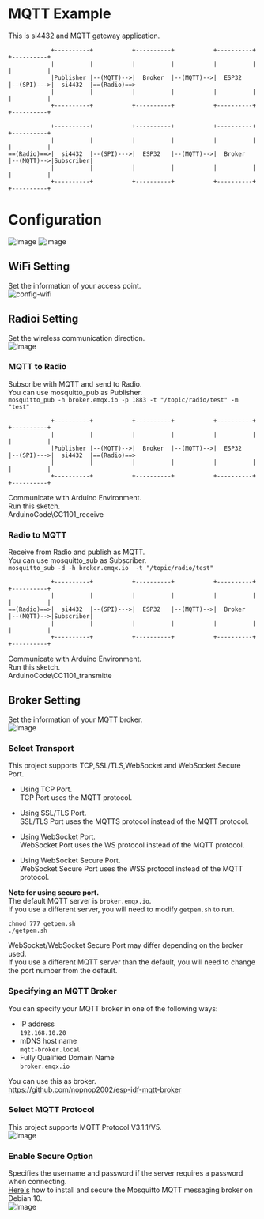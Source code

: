 # MQTT Example   
This is si4432 and MQTT gateway application.   
```
            +----------+           +----------+           +----------+           +----------+
            |          |           |          |           |          |           |          |
            |Publisher |--(MQTT)-->|  Broker  |--(MQTT)-->|  ESP32   |--(SPI)--->|  si4432  |==(Radio)==>
            |          |           |          |           |          |           |          |
            +----------+           +----------+           +----------+           +----------+

            +----------+           +----------+           +----------+           +----------+
            |          |           |          |           |          |           |          |
==(Radio)==>|  si4432  |--(SPI)--->|  ESP32   |--(MQTT)-->|  Broker  |--(MQTT)-->|Subscriber|
            |          |           |          |           |          |           |          |
            +----------+           +----------+           +----------+           +----------+
```



# Configuration
![Image](https://github.com/user-attachments/assets/71f0c65d-28b7-4604-a076-4e6017cb3630)
![Image](https://github.com/user-attachments/assets/02bd17e1-2532-46d3-b95a-acec5eb874b3)

## WiFi Setting
Set the information of your access point.   
![config-wifi](https://github.com/nopnop2002/esp-idf-cc1101/assets/6020549/b5fd7791-b350-4831-bb03-b87d473f7bcf)

## Radioi Setting
Set the wireless communication direction.   
![Image](https://github.com/user-attachments/assets/5a0719b7-bc83-424d-94f9-df65dd1ff409)

### MQTT to Radio   
Subscribe with MQTT and send to Radio.   
You can use mosquitto_pub as Publisher.   
```mosquitto_pub -h broker.emqx.io -p 1883 -t "/topic/radio/test" -m "test"```

```
            +----------+           +----------+           +----------+           +----------+
            |          |           |          |           |          |           |          |
            |Publisher |--(MQTT)-->|  Broker  |--(MQTT)-->|  ESP32   |--(SPI)--->|  si4432  |==(Radio)==>
            |          |           |          |           |          |           |          |
            +----------+           +----------+           +----------+           +----------+
```


Communicate with Arduino Environment.   
Run this sketch.   
ArduinoCode\CC1101_receive   


### Radio to MQTT   
Receive from Radio and publish as MQTT.   
You can use mosquitto_sub as Subscriber.   
```mosquitto_sub -d -h broker.emqx.io  -t "/topic/radio/test"```

```
            +----------+           +----------+           +----------+           +----------+
            |          |           |          |           |          |           |          |
==(Radio)==>|  si4432  |--(SPI)--->|  ESP32   |--(MQTT)-->|  Broker  |--(MQTT)-->|Subscriber|
            |          |           |          |           |          |           |          |
            +----------+           +----------+           +----------+           +----------+
```


Communicate with Arduino Environment.   
Run this sketch.   
ArduinoCode\CC1101_transmitte   

## Broker Setting
Set the information of your MQTT broker.   
![Image](https://github.com/user-attachments/assets/7096e297-1d2c-4469-a08f-41254490de6c)

### Select Transport   
This project supports TCP,SSL/TLS,WebSocket and WebSocket Secure Port.   

- Using TCP Port.   
	TCP Port uses the MQTT protocol.   

- Using SSL/TLS Port.   
	SSL/TLS Port uses the MQTTS protocol instead of the MQTT protocol.   

- Using WebSocket Port.   
	WebSocket Port uses the WS protocol instead of the MQTT protocol.   

- Using WebSocket Secure Port.   
	WebSocket Secure Port uses the WSS protocol instead of the MQTT protocol.   

__Note for using secure port.__   
The default MQTT server is ```broker.emqx.io```.   
If you use a different server, you will need to modify ```getpem.sh``` to run.   
```
chmod 777 getpem.sh
./getpem.sh
```

WebSocket/WebSocket Secure Port may differ depending on the broker used.   
If you use a different MQTT server than the default, you will need to change the port number from the default.   

### Specifying an MQTT Broker   
You can specify your MQTT broker in one of the following ways:   
- IP address   
 ```192.168.10.20```   
- mDNS host name   
 ```mqtt-broker.local```   
- Fully Qualified Domain Name   
 ```broker.emqx.io```

You can use this as broker.   
https://github.com/nopnop2002/esp-idf-mqtt-broker

### Select MQTT Protocol   
This project supports MQTT Protocol V3.1.1/V5.   
![Image](https://github.com/user-attachments/assets/2de382f7-969b-45e4-8d45-db90f091622f)

### Enable Secure Option   
Specifies the username and password if the server requires a password when connecting.   
[Here's](https://www.digitalocean.com/community/tutorials/how-to-install-and-secure-the-mosquitto-mqtt-messaging-broker-on-debian-10) how to install and secure the Mosquitto MQTT messaging broker on Debian 10.   
![Image](https://github.com/user-attachments/assets/e2112fbe-8af0-4c31-baf1-7a5c055bfb68)
